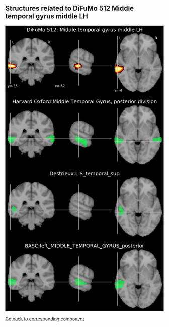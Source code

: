 


## Structures related to DiFuMo 512 Middle temporal gyrus middle LH

![230](230.jpg "Structures related to DiFuMo 512 Middle temporal gyrus middle LH")

[Go back to corresponding component](https://parietal-inria.github.io/DiFuMo/512/html/230.html)
